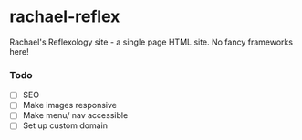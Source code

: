 # rachael-reflex
Rachael's Reflexology site - a single page HTML site. No fancy frameworks here!

### Todo

 - [ ] SEO
 - [ ] Make images responsive
 - [ ] Make menu/ nav accessible
 - [ ] Set up custom domain
